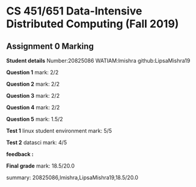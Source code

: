 # CS 451/651 Data-Intensive Distributed Computing (Fall 2019)
## Assignment 0 Marking

**Student details**
Number:20825086
WATIAM:lmishra
github:LipsaMishra19

**Question 1**
mark: 2/2

**Question 2**
mark: 2/2

**Question 3**
mark: 2/2

**Question 4**
mark: 2/2

**Question 5**
mark: 1.5/2

**Test 1** linux student environment mark: 5/5

**Test 2** datasci mark: 4/5

**feedback :** 

**Final grade**
mark: 18.5/20.0

summary: 20825086,lmishra,LipsaMishra19,18.5/20.0